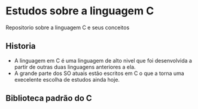 # Estudos sobre a linguagem C
 
 Repositorio sobre a linguagem C e seus conceitos

## Historia

+ A linguagem em C é uma linguagem de alto nivel que foi desenvolvida a partir de outras duas linguagens anteriores a ela.
+ A grande parte dos SO atuais estão escritos em C o que a torna uma execelente escolha de estudos ainda hoje.

## Biblioteca padrão do C